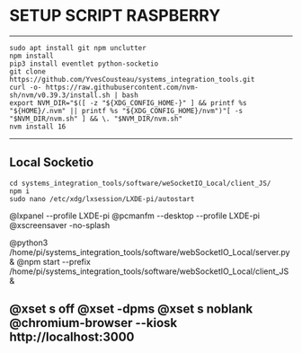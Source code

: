 # SETUP SCRIPT RASPBERRY
---
```
sudo apt install git npm unclutter
npm install 
pip3 install eventlet python-socketio
git clone https://github.com/YvesCousteau/systems_integration_tools.git
curl -o- https://raw.githubusercontent.com/nvm-sh/nvm/v0.39.3/install.sh | bash
export NVM_DIR="$([ -z "${XDG_CONFIG_HOME-}" ] && printf %s "${HOME}/.nvm" || printf %s "${XDG_CONFIG_HOME}/nvm")"[ -s "$NVM_DIR/nvm.sh" ] && \. "$NVM_DIR/nvm.sh"
nvm install 16
```
---
## Local Socketio
```
cd systems_integration_tools/software/weSocketIO_Local/client_JS/
npm i
sudo nano /etc/xdg/lxsession/LXDE-pi/autostart
```
@lxpanel --profile LXDE-pi
@pcmanfm --desktop --profile LXDE-pi
@xscreensaver -no-splash

@python3 /home/pi/systems_integration_tools/software/webSocketIO_Local/server.py &
@npm start --prefix /home/pi/systems_integration_tools/software/webSocketIO_Local/client_JS &

@xset s off
@xset -dpms
@xset s noblank
@chromium-browser --kiosk http://localhost:3000
---